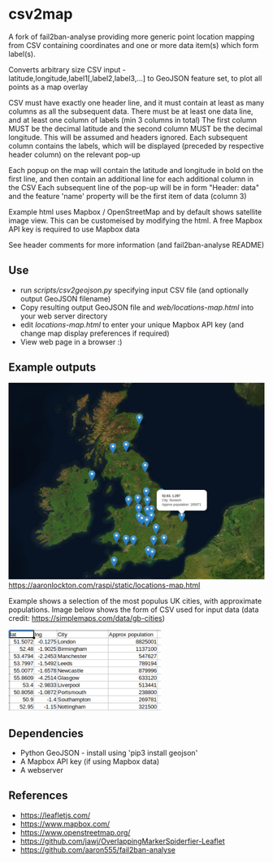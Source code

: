 # csv2map
A fork of fail2ban-analyse providing more generic point location mapping from CSV containing coordinates and one or more data item(s) which form label(s).

Converts arbitrary size CSV input - latitude,longitude,label1[,label2,label3,...] to GeoJSON feature set, to plot all points as a map overlay

CSV must have exactly one header line, and it must contain at least as many columns as all the subsequent data.  There must be at least one data line, and at least one column of labels (min 3 columns in total)
The first column MUST be the decimal latitude and the second column MUST be the decimal longitude.  This will be assumed and headers ignored.
Each subsequent column contains the labels, which will be displayed (preceded by respective header column) on the relevant pop-up

Each popup on the map will contain the latitude and longitude in bold on the first line, and then contain an additional line for each additional column in the CSV
Each subsequent line of the pop-up will be in form "Header: data" and the feature 'name' property will be the first item of data (column 3)

Example html uses Mapbox / OpenStreetMap and by default shows satellite image view.  This can be customeised by modifying the html.  A free Mapbox API key is required to use Mapbox data

See header comments for more information (and fail2ban-analyse README)

## Use

- run _scripts/csv2geojson.py_ specifying input CSV file (and optionally output GeoJSON filename)
- Copy resulting output GeoJSON file and _web/locations-map.html_ into your web server directory
- edit _locations-map.html_ to enter your unique Mapbox API key (and change map display preferences if required)
- View web page in a browser :)

## Example outputs

![Selected UK cities](examples/UK-cities.png)
https://aaronlockton.com/raspi/static/locations-map.html

Example shows a selection of the most populus UK cities, with approximate populations.  Image below shows the form of CSV used for input data (data credit: https://simplemaps.com/data/gb-cities)

![Selected UK cities - input data](examples/UK-cities-input-csv.png)

## Dependencies

- Python GeoJSON - install using 'pip3 install geojson'
- A Mapbox API key (if using Mapbox data)
- A webserver

## References

- https://leafletjs.com/
- https://www.mapbox.com/
- https://www.openstreetmap.org/
- https://github.com/jawj/OverlappingMarkerSpiderfier-Leaflet
- https://github.com/aaron555/fail2ban-analyse
